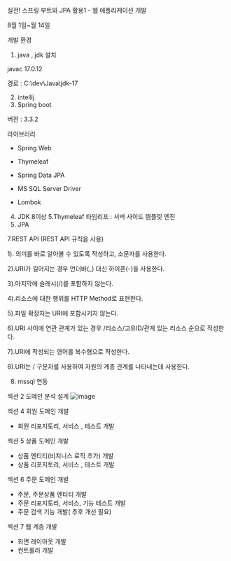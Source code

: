 실전! 스프링 부트와 JPA 활용1 - 웹 애플리케이션 개발


8월 1일~월 14일


개발 환경
1. java , jdk 설치

javac 17.0.12

경로 :  C:\dev\Java\jdk-17

2. intellij
3. Spring boot 

버전 : 3.3.2

라이브러리 

- Spring Web

- Thymeleaf 

- Spring Data JPA

- MS SQL Server Driver 

- Lombok 


4. JDK 8이상
5.Thymeleaf 타임리프 : 서버 사이드 템플릿 엔진
6. JPA

7.REST API (REST API 규칙을 사용)

 

1). 의미를 바로 알아볼 수 있도록 작성하고, 소문자를 사용한다.


2).URI가 길어지는 경우 언더바(_) 대신 하이픈(-)을 사용한다.


3).마지막에 슬래시(/)를 포함하지 않는다.


4).리소스에 대한 행위를 HTTP Method로 표현한다.


5).파일 확장자는 URI에 포함시키지 않는다.


6).URI 사이에 연관 관계가 있는 경우 /리소스/고유ID/관계 있는 리소스 순으로 작성한다.


7).URI에 작성되는 영어를 복수형으로 작성한다.


8).URI는 / 구분자를 사용하여 자원의 계층 관계를 나타내는데 사용한다.


8. mssql 연동

섹션 2 도메인 분석 설계 
![image](https://github.com/user-attachments/assets/4e1378c7-e63e-43a8-b0fe-13e019b36b45)

섹션 4  회원 도메인 개발 
- 회원 리포지토리, 서비스 , 테스트 개발

  
섹션 5 상품 도메인 개발
- 상품 엔티티(비지니스 로직 추가) 개발
- 상품 리포지토리, 서비스 , 테스트 개발

  
섹션 6 주문 도메인 개발
- 주문, 주문상품 엔티티 개발
- 주문 리포지토리, 서비스, 기능 테스트 개발
- 주문 검색 기능 개발( 추후 개선 필요)

  
섹션 7 웹 계층 개발
- 화면 레이아웃 개발
- 컨트롤러 개발

